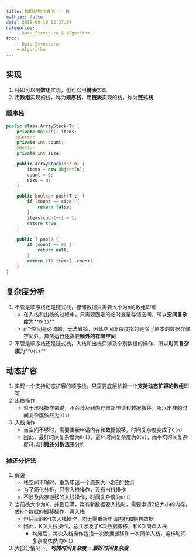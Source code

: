 ```yaml
---
title: 数据结构与算法 -- 栈
mathjax: false
date: 2019-08-10 13:37:04
categories:
    - Data Structure & Algorithm
tags:
    - Data Structure
    - Algorithm
---
```


## 实现
1. 栈即可以用**数组**实现，也可以用**链表**实现
2. 用**数组**实现的栈，称为**顺序栈**，用**链表**实现的栈，称为**链式栈**

<!-- more -->

### 顺序栈
```java
public class ArrayStack<T> {
    private Object[] items;
    @Getter
    private int count;
    @Getter
    private int size;

    public ArrayStack(int n) {
        items = new Object[n];
        count = 0;
        size = n;
    }

    public boolean push(T t) {
        if (count == size) {
            return false;
        }
        items[count++] = t;
        return true;
    }

    public T pop() {
        if (count == 0) {
            return null;
        }
        return (T) items[--count];
    }
}
```

## 复杂度分析
1. 不管是顺序栈还是链式栈，存储数据只需要大小为n的数组即可
    - 在入栈和出栈的过程中，只需要固定的临时变量存储空间，所以**空间复杂度**为**`O(1)`**
    - n个空间是必须的，无法省掉，因此空间复杂度指的是除了原本的数据存储空间外，算法运行还需要**额外的存储空间**
2. 不管是顺序栈还是链式栈，入栈和出栈只涉及个别数据的操作，所以**时间复杂度**为**`O(1)`**

## 动态扩容
1. 实现一个支持动态扩容的顺序栈，只需要底层依赖一个**支持动态扩容的数组**即可
2. 出栈操作
    - 对于出栈操作来说，不会涉及到内存重新申请和数据搬移，所以出栈的时间复杂度依然为`O(1)`
3. 入栈操作
    - 当空间不够时，需要重新申请内存和数据搬移，时间复杂度变成了`O(n)`
    - 因此，最好时间复杂度为`O(1)`，最坏时间复杂度为`O(n)`，而平均时间复杂度可以用**摊还分析法**来分析

### 摊还分析法
1. 假设
    - 栈空间不够时，重新申请一个原来大小2倍的数组
    - 为了简化分析，只有入栈操作，没有出栈操作
    - 不涉及内存搬移的入栈操作，时间复杂度为`O(1)`
2. 当前栈大小为K，并且已满，再有新数据要入栈时，需要申请2倍大小的内存，做K个数据的搬移操作，再入栈
    - 但后续的K-1次入栈操作，均无需重新申请内存和搬移数据
    - 因此，K次入栈操作，总共涉及了K次数据搬移，和K次简单入栈
        - 均摊后，每次入栈操作包括一次数据搬移和一次简单入栈，这样时间复杂度依然为`O(1)`
3. 大部分情况下，_**均摊时间复杂度 = 最好时间复杂度**_
